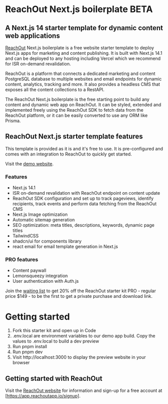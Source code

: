 # ReachOut Next.js boilerplate BETA
## A Next.js 14 starter template for dynamic content web applications
[ReachOut](https://reachoutapp.io) Next.js boilerplate is a free website starter template to deploy Next.js apps for marketing and content publishing. It is built with Next.js 14.1 and can be deployed to any hosting including Vercel which we recommend for ISR on-demand revalidation.

ReachOut is a platform that connects a dedicated marketing and content PostgreSQL database to multiple websites and email endpoints for dynamic content, analytics, tracking and more. It also provides a headless CMS that exposes all the content collections to a RestAPI.

The ReachOut Next.js boilerplate is the free starting point to build any content and dynamic web app on ReachOut. It can be styled, extended and implemented freely using the ReachOut SDK to fetch data from the ReachOut platform, or it can be easily converted to use any ORM like Prisma.

## ReachOut Next.js starter template features
This template is provided as it is and it's free to use.
It is pre-configured and comes with an integration to ReachOut to quickly get started.

Visit the [demo website](https://starter.reachoutapp.io).

### Features
- Next.js 14.1
- ISR on-demand revalidation with ReachOut endpoint on content update
- ReachOut SDK configuration and set up to track pageviews, identify recipients, track events and perform data fetching from the ReachOut CMS
- Next.js Image optimization
- Automatic sitemap generation
- SEO optimization: meta titles, descriptions, keywords, dynamic page titles
- TailwindCSS
- shadcn/ui for components library
- react email for email template generation in Next.js

### PRO features
- Content paywall
- Lemonsqueezy integration
- User authentication with Auth.js

Join the [waiting list](https://reachout.marketing/checkout/buy/4d3dcaca-b968-4c19-8394-ba04ff620897) to get 20% off the ReachOut starter kit PRO - regular price $149 - to be the first to get a private purchase and download link.

# Getting started
1. Fork this starter kit and open up in Code
2. .env.local are environment variables to our demo app build. Copy the values to .env.local to build a dev preview
3. Run pnpm install
4. Run pnpm dev
5. Visit http://localhost:3000 to display the preview website in your browser

## Getting started with ReachOut
Visit the [ReachOut website](https://reachoutapp.io) for information and sign-up for a free account at [https://app.reachoutapp.io/signup].